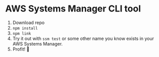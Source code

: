 # AWS Systems Manager CLI tool

1. Download repo
2. `npm install`
3. `npm link`
4. Try it out with `ssm test` or some other name you know exists in your AWS Systems Manager.
5. Profit! 💸
